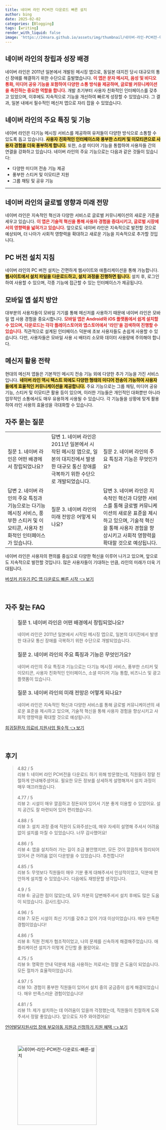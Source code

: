 ```yaml
---
title: 네이버 라인 PC버전 다운로드 빠른 설치
author: bing
date: 2025-02-02
categories: [Blogging]
tags: [writing]
render_with_liquid: false
image: 'https://24nara.github.io/assets/img/thumbnail/네이버-라인-PC버전-다운로드-빠른-설치.webp'
---
```



<h2 id='네이버 라인의 창립과 성장 배경'>네이버 라인의 창립과 성장 배경</h2>

<p>네이버 라인은 2011년 일본에서 개발된 메시징 앱으로, 동일본 대지진 당시 대규모의 통신 장애를 해결하기 위한 수단으로 출발했습니다. <b><span style="color: #ee2323;">이 앱은 문자 메시지, 음성 및 비디오 통화, 미디어 공유 기능을 포함하여 다양한 소통 방식을 제공하며, 글로벌 커뮤니케이션을 촉진하는 중요한 역할을 합니다.</span></b> 개발 초기부터 사용자 친화적인 인터페이스를 갖추고 있었으며, 이후에도 지속적으로 기능을 개선하여 빠르게 성장할 수 있었습니다. 그 결과, 일본 내에서 필수적인 메신저 앱으로 자리 잡을 수 있었습니다.</p>

<h2 id='네이버 라인의 주요 특징 및 기능'>네이버 라인의 주요 특징 및 기능</h2>

<p>네이버 라인은 다기능 메시징 서비스를 제공하여 유저들이 다양한 방식으로 소통할 수 있도록 돕고 있습니다. <b><span style="background-color: #ffe066;">사용자 친화적인 인터페이스와 풍부한 스티커 및 이모티콘으로 사용자 경험을 더욱 풍부하게 합니다.</span></b> 또한, 소셜 미디어 기능을 통합하여 사용자들 간의 연결을 강화하고 있습니다. 네이버 라인의 주요 기능으로는 다음과 같은 것들이 있습니다:</p>

<ul>
    <li>다양한 미디어 전송 기능 제공</li>
    <li>풍부한 스티커 및 이모티콘 지원</li>
    <li>그룹 채팅 및 공유 기능</li>
</ul>

<hr />

<h2 id='네이버 라인의 글로벌 영향과 미래 전망'>네이버 라인의 글로벌 영향과 미래 전망</h2>

<p>네이버 라인은 지속적인 혁신과 다양한 서비스로 글로벌 커뮤니케이션의 새로운 기준을 세우고 있습니다. <b><span style="color: #ee2323;">이 앱은 기술적 혁신을 통해 사용자 경험을 증대시키고, 글로벌 시장에서의 영향력을 넓혀가고 있습니다.</span></b> 앞으로도 네이버 라인은 지속적으로 발전할 것으로 예상되며, 더 나아가 사회적 영향력을 확대하고 새로운 기능을 지속적으로 추가할 것입니다.</p>

<h2 id='PC 버전 설치 지침'>PC 버전 설치 지침</h2>

<p>네이버 라인의 PC 버전 설치는 간편하게 웹사이트와 애플리케이션을 통해 가능합니다. <b><span style="background-color: #ffe066;">웹사이트에서 설치 파일을 다운로드하고, 설치 과정을 진행하면 됩니다.</span></b> 설치 후, 로그인하여 사용할 수 있으며, 각종 기능에 접근할 수 있는 인터페이스가 제공됩니다.</p>

<h2 id='모바일 앱 설치 방안'>모바일 앱 설치 방안</h2>

<p>대부분의 사용자들이 모바일 기기를 통해 메신저를 사용하기 때문에 네이버 라인은 모바일 앱 사용 경험을 중요시합니다. <b><span style="color: #ee2323;">모바일 앱은 Android와 iOS 플랫폼에서 쉽게 설치할 수 있으며, 다운로드는 각각 플레이스토어와 앱스토어에서 '라인'을 검색하여 진행할 수 있습니다.</span></b> 직관적으로 설계된 인터페이스 덕분에 초보 사용자들도 손쉽게 사용할 수 있습니다. 다만, 사용자들은 모바일 사용 시 배터리 소모와 데이터 사용량에 주의해야 합니다.</p>

<h2 id='메신저 활용 전략'>메신저 활용 전략</h2>

<p>현대의 메신저 앱들은 기본적인 메시지 전송 기능 외에 다양한 추가 기능을 가진 서비스입니다. <b><span style="background-color: #ffe066;">네이버 라인 역시 텍스트 외에도 다양한 형태의 미디어 전송이 가능하여 사용자들에게 효율적인 커뮤니케이션을 제공합니다.</span></b> 주요 기능으로는 그룹 채팅, 미디어 공유기능, 스티커 및 이모티콘 활용 등이 있으며, 이러한 기능들은 개인적인 대화뿐만 아니라 업무적인 소통에서도 매우 유용하게 사용될 수 있습니다. 각 기능들을 상황에 맞게 활용하여 라인 사용의 효율성을 극대화할 수 있습니다.</p>

<h2 id='자주 묻는 질문'>자주 묻는 질문</h2>

<table>
    <tr>
        <td>질문 1. 네이버 라인은 어떤 배경에서 창립되었나요?</td>
        <td>답변 1. 네이버 라인은 2011년 일본에서 시작된 메시징 앱으로, 일본의 대지진에서 발생한 대규모 통신 장애를 극복하기 위한 수단으로 개발되었습니다.</td>
        <td>질문 2. 네이버 라인의 주요 특징과 기능은 무엇인가요?</td>
    </tr>
    <tr>
        <td>답변 2. 네이버 라인의 주요 특징과 기능으로는 다기능 메시징 서비스, 풍부한 스티커 및 이모티콘, 사용자 친화적인 인터페이스가 있습니다.</td>
        <td>질문 3. 네이버 라인의 미래 전망은 어떻게 되나요?</td>
        <td>답변 3. 네이버 라인은 지속적인 혁신과 다양한 서비스를 통해 글로벌 커뮤니케이션의 새로운 표준을 제시하고 있으며, 기술적 혁신을 통해 사용자 경험을 향상시키고 사회적 영향력을 확대할 것으로 예상됩니다.</td>
    </tr>
</table>

<p>네이버 라인은 사용자의 편의를 중심으로 다양한 혁신을 이루어 나가고 있으며, 앞으로도 지속적으로 발전할 것입니다. 많은 사용자들이 기대하는 만큼, 라인의 미래가 더욱 기대됩니다.</p>


<p><a class="click-button" title="버섯커 키우기 PC 앱 다운로드 빠른 시작" href="https://24nara.github.io/posts/%EB%B2%84%EC%84%AF%EC%BB%A4-%ED%82%A4%EC%9A%B0%EA%B8%B0-PC-%EC%95%B1-%EB%8B%A4%EC%9A%B4%EB%A1%9C%EB%93%9C-%EB%B9%A0%EB%A5%B8-%EC%8B%9C%EC%9E%91/" rel="dofollow">버섯커 키우기 PC 앱 다운로드 빠른 시작 👈 보기</a></p><br>
<h2 id='자주_찾는_FAQ'>자주 찾는 FAQ</h2>
<div itemscope="" itemtype="https://schema.org/FAQPage"> 
<blockquote> 
<div itemscope="" itemprop="mainEntity" itemtype="https://schema.org/Question"> 
<h3 itemprop="name">질문 1. 네이버 라인은 어떤 배경에서 창립되었나요?</h3> 
<div itemscope="" itemprop="acceptedAnswer" itemtype="https://schema.org/Answer"> 
<span itemprop="text"> 
<p>네이버 라인은 2011년 일본에서 시작된 메시징 앱으로, 일본의 대지진에서 발생한 대규모 통신 장애를 극복하기 위한 수단으로 개발되었습니다.</p> 
</span> 
</div> 
</div> 
<div itemscope="" itemprop="mainEntity" itemtype="https://schema.org/Question"> 
<h3 itemprop="name">질문 2. 네이버 라인의 주요 특징과 기능은 무엇인가요?</h3> 
<div itemscope="" itemprop="acceptedAnswer" itemtype="https://schema.org/Answer"> 
<span itemprop="text"> 
<p>네이버 라인의 주요 특징과 기능으로는 다기능 메시징 서비스, 풍부한 스티커 및 이모티콘, 사용자 친화적인 인터페이스, 소셜 미디어 기능 통합, 비즈니스 및 광고 플랫폼이 있습니다.</p> 
</span> 
</div> 
</div> 
<div itemscope="" itemprop="mainEntity" itemtype="https://schema.org/Question"> 
<h3 itemprop="name">질문 3. 네이버 라인의 미래 전망은 어떻게 되나요?</h3> 
<div itemscope="" itemprop="acceptedAnswer" itemtype="https://schema.org/Answer"> 
<span itemprop="text"> 
<p>네이버 라인은 지속적인 혁신과 다양한 서비스를 통해 글로벌 커뮤니케이션의 새로운 표준을 제시하고 있으며, 기술적 혁신을 통해 사용자 경험을 향상시키고 사회적 영향력을 확대할 것으로 예상됩니다.</p> 
</span> 
</div> 
</div> 
</blockquote> 
</div>
<p><a class="click-button" title="희귀질환자 의료비 지원사업 필수적" href="https://24nara.github.io/posts/%ED%9D%AC%EA%B7%80%EC%A7%88%ED%99%98%EC%9E%90-%EC%9D%98%EB%A3%8C%EB%B9%84-%EC%A7%80%EC%9B%90%EC%82%AC%EC%97%85-%ED%95%84%EC%88%98%EC%A0%81/" rel="dofollow">희귀질환자 의료비 지원사업 필수적 👈 보기</a></p><br>
<h2 id='후기'>후기</h2>
<div itemscope itemtype="https://schema.org/Product">
  <blockquote>
  <div itemprop="review" itemscope itemtype="https://schema.org/Review">
      <div itemprop="reviewRating" itemscope itemtype="https://schema.org/Rating"> <span itemprop="ratingValue">4.82</span> / <span itemprop="bestRating">5</span> </div>
      <span itemprop="reviewBody">리뷰 1: 네이버 라인 PC버전을 다운로드 하기 위해 방문했는데, 직원들이 정말 친절하게 안내해주셨어요. 필요한 모든 정보를 상세하게 설명해져서 설치 과정이 매우 매끄러웠습니다.</span>
  </div>
  <br>
  <div itemprop="review" itemscope itemtype="https://schema.org/Review">
      <div itemprop="reviewRating" itemscope itemtype="https://schema.org/Rating"> <span itemprop="ratingValue">4.77</span> / <span itemprop="bestRating">5</span> </div>
      <span itemprop="reviewBody">리뷰 2: 시설이 매우 깔끔하고 정돈되어 있어서 기분 좋게 이용할 수 있었어요. 설치 공간도 잘 마련되어 있어 편리했습니다.</span>
  </div>
  <br>
  <div itemprop="review" itemscope itemtype="https://schema.org/Review">
      <div itemprop="reviewRating" itemscope itemtype="https://schema.org/Rating"> <span itemprop="ratingValue">4.88</span> / <span itemprop="bestRating">5</span> </div>
      <span itemprop="reviewBody">리뷰 3: 설치 과정 중에 직원이 도와주셨는데, 매우 자세히 설명해 주셔서 어려움 없이 설치를 마칠 수 있었습니다. 너무 감사했어요!</span>
  </div>
  <br>
  <div itemprop="review" itemscope itemtype="https://schema.org/Review">
      <div itemprop="reviewRating" itemscope itemtype="https://schema.org/Rating"> <span itemprop="ratingValue">4.86</span> / <span itemprop="bestRating">5</span> </div>
      <span itemprop="reviewBody">리뷰 4: 앱을 설치하러 가는 길이 조금 불안했지만, 모든 것이 깔끔하게 정리되어 있어서 큰 어려움 없이 다운받을 수 있었습니다. 추천합니다!</span>
  </div>
  <br>
  <div itemprop="review" itemscope itemtype="https://schema.org/Review">
      <div itemprop="reviewRating" itemscope itemtype="https://schema.org/Rating"> <span itemprop="ratingValue">4.85</span> / <span itemprop="bestRating">5</span> </div>
      <span itemprop="reviewBody">리뷰 5: 무엇보다 직원들이 매우 기분 좋게 대해주셔서 인상적이었고, 덕분에 편안하게 설치할 수 있었습니다. 다음에도 재방문할 생각입니다.</span>
  </div>
  <br>
  <div itemprop="review" itemscope itemtype="https://schema.org/Review">
      <div itemprop="reviewRating" itemscope itemtype="https://schema.org/Rating"> <span itemprop="ratingValue">4.9</span> / <span itemprop="bestRating">5</span> </div>
      <span itemprop="reviewBody">리뷰 6: 궁금한 점이 많았는데, 모두 차분히 답변해주셔서 설치 후에도 많은 도움이 되었습니다. 감사드립니다.</span>
  </div>
  <br>
  <div itemprop="review" itemscope itemtype="https://schema.org/Review">
      <div itemprop="reviewRating" itemscope itemtype="https://schema.org/Rating"> <span itemprop="ratingValue">4.96</span> / <span itemprop="bestRating">5</span> </div>
      <span itemprop="reviewBody">리뷰 7: 모든 시설이 최신 기기를 갖추고 있어 기대 이상이었습니다. 매우 만족한 경험이었습니다!</span>
  </div>
  <br>
  <div itemprop="review" itemscope itemtype="https://schema.org/Review">
      <div itemprop="reviewRating" itemscope itemtype="https://schema.org/Rating"> <span itemprop="ratingValue">4.86</span> / <span itemprop="bestRating">5</span> </div>
      <span itemprop="reviewBody">리뷰 8: 직원 전체가 협조적이었고, 나의 문제를 신속하게 해결해주었습니다. 애플리케이션 설치가 이렇게 간단할 줄 몰랐어요.</span>
  </div>
  <br>
  <div itemprop="review" itemscope itemtype="https://schema.org/Review">
      <div itemprop="reviewRating" itemscope itemtype="https://schema.org/Rating"> <span itemprop="ratingValue">4.75</span> / <span itemprop="bestRating">5</span> </div>
      <span itemprop="reviewBody">리뷰 9: 명확한 안내 덕분에 처음 사용하는 저로서는 정말 큰 도움이 되었습니다. 모든 절차가 효율적이었습니다.</span>
  </div>
  <br>
  <div itemprop="review" itemscope itemtype="https://schema.org/Review">
      <div itemprop="reviewRating" itemscope itemtype="https://schema.org/Rating"> <span itemprop="ratingValue">4.97</span> / <span itemprop="bestRating">5</span> </div>
      <span itemprop="reviewBody">리뷰 10: 경험이 풍부한 직원들이 있어서 설치 중의 궁금증이 쉽게 해결되었습니다. 매우 만족스러운 경험이었습니다!</span>
  </div>
  <br>
  <div itemprop="review" itemscope itemtype="https://schema.org/Review">
      <div itemprop="reviewRating" itemscope itemtype="https://schema.org/Rating"> <span itemprop="ratingValue">4.81</span> / <span itemprop="bestRating">5</span> </div>
      <span itemprop="reviewBody">리뷰 11: 제가 설치하는 데 어려움이 있을까 걱정했는데, 직원들이 친절하게 도와주셔서 정말 좋았습니다. 앞으로도 자주 와야겠어요!</span>
  </div>
  </blockquote>
</div>
<p><a class="click-button" title="언어발달지원사업 장애 부모아동 지원금 신청하기 지원 혜택" href="https://24nara.github.io/posts/%EC%96%B8%EC%96%B4%EB%B0%9C%EB%8B%AC%EC%A7%80%EC%9B%90%EC%82%AC%EC%97%85-%EC%9E%A5%EC%95%A0-%EB%B6%80%EB%AA%A8%EC%95%84%EB%8F%99-%EC%A7%80%EC%9B%90%EA%B8%88-%EC%8B%A0%EC%B2%AD%ED%95%98%EA%B8%B0-%EC%A7%80%EC%9B%90-%ED%98%9C%ED%83%9D/" rel="dofollow">언어발달지원사업 장애 부모아동 지원금 신청하기 지원 혜택 👈 보기</a></p><br>
<figure class="image"><img src="https://24nara.github.io/assets/img/thumbnail/네이버-라인-PC버전-다운로드-빠른-설치.webp" alt="네이버-라인-PC버전-다운로드-빠른-설치" width="256" height="256"></figure>